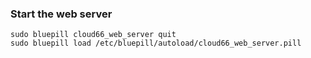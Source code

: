 <!-- post: -->


### Start the web server



	sudo bluepill cloud66_web_server quit
	sudo bluepill load /etc/bluepill/autoload/cloud66_web_server.pill



